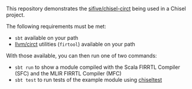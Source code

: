 This repository demonstrates the [sifive/chisel-circt](https://github.com/sifive/chisel-circt) being used in a Chisel project.

The following requirements must be met:

- `sbt` available on your path
- [llvm/circt](https://github.com/llvm/circt) utilities (`firtool`) available on your path

With those available, you can then run one of two commands:

- `sbt run` to show a module compiled with the Scala FIRRTL Compiler (SFC) and the MLIR FIRRTL Compiler (MFC)
- `sbt test` to run tests of the example module using [chiseltest](https://github.com/ucb-bar/chisel-testers2)
